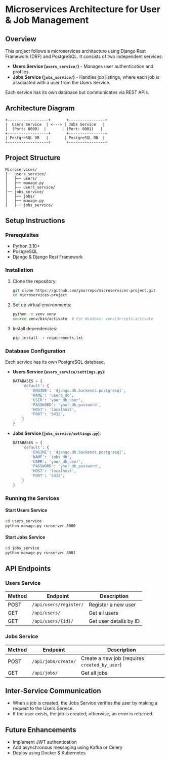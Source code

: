 # Microservices Architecture for User & Job Management

## Overview
This project follows a microservices architecture using Django Rest Framework (DRF) and PostgreSQL. It consists of two independent services:

- **Users Service (`users_service/`)** - Manages user authentication and profiles.
- **Jobs Service (`jobs_service/`)** - Handles job listings, where each job is associated with a user from the Users Service.

Each service has its own database but communicates via REST APIs.

## Architecture Diagram
```
+------------------+       +----------------+
|  Users Service  | <---> | Jobs Service   |
|  (Port: 8000)  |       | (Port: 8001)   |
+------------------+       +----------------+
| PostgreSQL DB   |       | PostgreSQL DB  |
+------------------+       +----------------+
```

## Project Structure
```
Microservices/
│── users_service/
│   ├── users/
│   ├── manage.py
│   ├── users_service/
│── jobs_service/
│   ├── jobs/
│   ├── manage.py
│   ├── jobs_service/
```

## Setup Instructions

### Prerequisites
- Python 3.10+
- PostgreSQL
- Django & Django Rest Framework

### Installation
1. Clone the repository:
   ```bash
   git clone https://github.com/yourrepo/microservices-project.git
   cd microservices-project
   ```
2. Set up virtual environments:
   ```bash
   python -m venv venv
   source venv/bin/activate  # For Windows: venv\Scripts\activate
   ```
3. Install dependencies:
   ```bash
   pip install -r requirements.txt
   ```

### Database Configuration
Each service has its own PostgreSQL database.

- **Users Service (`users_service/settings.py`)**:
  ```python
  DATABASES = {
      'default': {
          'ENGINE': 'django.db.backends.postgresql',
          'NAME': 'users_db',
          'USER': 'your_db_user',
          'PASSWORD': 'your_db_password',
          'HOST': 'localhost',
          'PORT': '5432',
      }
  }
  ```
- **Jobs Service (`jobs_service/settings.py`)**:
  ```python
  DATABASES = {
      'default': {
          'ENGINE': 'django.db.backends.postgresql',
          'NAME': 'jobs_db',
          'USER': 'your_db_user',
          'PASSWORD': 'your_db_password',
          'HOST': 'localhost',
          'PORT': '5432',
      }
  }
  ```

### Running the Services
#### Start Users Service
```bash
cd users_service
python manage.py runserver 8000
```

#### Start Jobs Service
```bash
cd jobs_service
python manage.py runserver 8001
```

## API Endpoints
### Users Service
| Method | Endpoint | Description |
|--------|---------|-------------|
| POST   | `/api/users/register/` | Register a new user |
| GET    | `/api/users/` | Get all users |
| GET    | `/api/users/{id}/` | Get user details by ID |

### Jobs Service
| Method | Endpoint | Description |
|--------|---------|-------------|
| POST   | `/api/jobs/create/` | Create a new job (requires `created_by_user`) |
| GET    | `/api/jobs/` | Get all jobs |

## Inter-Service Communication
- When a job is created, the Jobs Service verifies the user by making a request to the Users Service.
- If the user exists, the job is created; otherwise, an error is returned.

## Future Enhancements
- Implement JWT authentication
- Add asynchronous messaging using Kafka or Celery
- Deploy using Docker & Kubernetes

